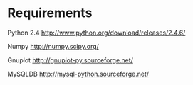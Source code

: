 # Requirements #

Python 2.4 http://www.python.org/download/releases/2.4.6/

Numpy http://numpy.scipy.org/

Gnuplot http://gnuplot-py.sourceforge.net/

MySQLDB http://mysql-python.sourceforge.net/